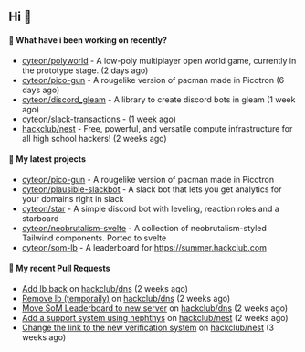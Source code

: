 ## Hi 👋

#### 👀 What have i been working on recently?

- [cyteon/polyworld](https://github.com/cyteon/polyworld) - A low-poly multiplayer open world game, currently in the prototype stage.  (2 days ago)
- [cyteon/pico-gun](https://github.com/cyteon/pico-gun) - A rougelike version of pacman made in Picotron (6 days ago)
- [cyteon/discord_gleam](https://github.com/cyteon/discord_gleam) - A library to create discord bots in gleam (1 week ago)
- [cyteon/slack-transactions](https://github.com/cyteon/slack-transactions) -  (1 week ago)
- [hackclub/nest](https://github.com/hackclub/nest) - Free, powerful, and versatile compute infrastructure for all high school hackers! (2 weeks ago)

#### 🌱 My latest projects

- [cyteon/pico-gun](https://github.com/cyteon/pico-gun) - A rougelike version of pacman made in Picotron
- [cyteon/plausible-slackbot](https://github.com/cyteon/plausible-slackbot) - A slack bot that lets you get analytics for your domains right in slack
- [cyteon/star](https://github.com/cyteon/star) - A simple discord bot with leveling, reaction roles and a starboard
- [cyteon/neobrutalism-svelte](https://github.com/cyteon/neobrutalism-svelte) - A collection of neobrutalism-styled Tailwind components. Ported to svelte
- [cyteon/som-lb](https://github.com/cyteon/som-lb) - A leaderboard for https://summer.hackclub.com

#### 🔨 My recent Pull Requests

- [Add lb back](https://github.com/hackclub/dns/pull/1910) on [hackclub/dns](https://github.com/hackclub/dns) (2 weeks ago)
- [Remove lb (temporaily)](https://github.com/hackclub/dns/pull/1909) on [hackclub/dns](https://github.com/hackclub/dns) (2 weeks ago)
- [Move SoM Leaderboard to new server](https://github.com/hackclub/dns/pull/1908) on [hackclub/dns](https://github.com/hackclub/dns) (2 weeks ago)
- [Add a support system using nephthys](https://github.com/hackclub/nest/pull/130) on [hackclub/nest](https://github.com/hackclub/nest) (2 weeks ago)
- [Change the link to the new verification system](https://github.com/hackclub/nest/pull/129) on [hackclub/nest](https://github.com/hackclub/nest) (3 weeks ago)
